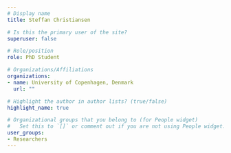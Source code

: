 ```yaml
---
# Display name
title: Steffan Christiansen

# Is this the primary user of the site?
superuser: false

# Role/position
role: PhD Student

# Organizations/Affiliations
organizations:
- name: University of Copenhagen, Denmark
  url: ""

# Highlight the author in author lists? (true/false)
highlight_name: true

# Organizational groups that you belong to (for People widget)
#   Set this to `[]` or comment out if you are not using People widget.
user_groups:
- Researchers
---
```



